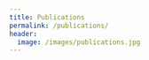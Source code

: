 ```yaml
---
title: Publications
permalink: /publications/
header:
  image: /images/publications.jpg
--- 
```

<style type="text/css">
body {
  counter-reset: section;      
}
p.bibitem{
  margin-left:2em;
  text-indent:-2em;
  }
p.bibitem:before {
  counter-increment: section;   
  font-weight: bold;
  content: "" counter(section) ". "; 
}
</style>
<div id="biblio"></div>
<script>
var xmlhttp = new XMLHttpRequest();
xmlhttp.onreadystatechange = function() {
if (this.readyState == 4 && this.status == 200) {
var myObj = JSON.parse(this.responseText);
for (i = 0; i < myObj.length; i++) {
var item = document.createElement("p");
item.className="bibitem"
var title = document.createElement("font");
title.style.fontStyle = 'italic';
//title.style.fontWeight = 'bold';
title.innerHTML = myObj[i].data.title;

var authors = "";
if (myObj[i].data.creators.length != 1) {
var j;
var authordata = myObj[i].data.creators;
authors = "with ";
for (j = 0; j < authordata.length; j++) {
if (!authordata[j].firstName.includes("Dino")) {
if (authordata.length > 2) {
if (j >= authordata.length - 2) authors = authors + " and ";
}
authors = authors + " " + authordata[j].firstName + " " + authordata[j].lastName;
if (j < authordata.length - 3) authors = authors + ",";
}

if (j == authordata.length - 1) authors = authors + ", ";
}
}

var secondline = document.createElement("span");
var authornode = document.createTextNode(authors);
// var year=document.createElement("font");
// year.style.fontWeight='bold';
// year.innerHTML=myObj[i].data.date+" ";
// item.appendChild(year);
item.appendChild(title);
if (myObj[i].data.DOI != "") {
var doiurl = document.createElement("a");
doiurl.href = "https://doi.org/" + myObj[i].data.DOI;
doiurl.innerHTML = "DOI";
item.appendChild(document.createTextNode('\xa0'))
item.appendChild(doiurl);
}
if (myObj[i].data.extra.includes("arxiv:")) {
var arxiv = document.createElement("a");
var arxivlink = myObj[i].data.extra.match(/arxiv:([^ ]+).*/)
arxiv.href = arxivlink[1];
arxiv.innerHTML = "arXiv";
item.appendChild(document.createTextNode('\xa0'))
item.appendChild(arxiv);
}
item.appendChild(document.createElement("br"));
secondline.appendChild(authornode);
if (myObj[i].data.itemType == "conferencePaper") {
secondline.appendChild(document.createTextNode(myObj[i].data.proceedingsTitle))
secondline.appendChild(document.createTextNode(", " + myObj[i].data.series))
}
if (myObj[i].data.itemType == "journalArticle") {
secondline.appendChild(document.createTextNode(myObj[i].data.publicationTitle))
}
if (myObj[i].data.volume != "") {
secondline.appendChild(document.createTextNode(" vol. " + myObj[i].data.volume + ","))
}
secondline.appendChild(document.createTextNode(" " + myObj[i].data.pages))
secondline.appendChild(document.createTextNode(" (" + myObj[i].data.date + ")."))

item.appendChild(secondline);

document.getElementById("biblio").appendChild(item);
}
}
};
xmlhttp.open("GET", "https://api.zotero.org/groups/1553639/items?format=json&sort=date", true);
xmlhttp.send();
</script>

